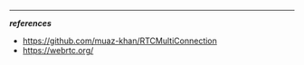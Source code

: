 

<br/>

<br/>

<br/>

<br/>

<br/>

<br/>

<br/>

<br/>


---

***references***
  - https://github.com/muaz-khan/RTCMultiConnection
  - https://webrtc.org/


